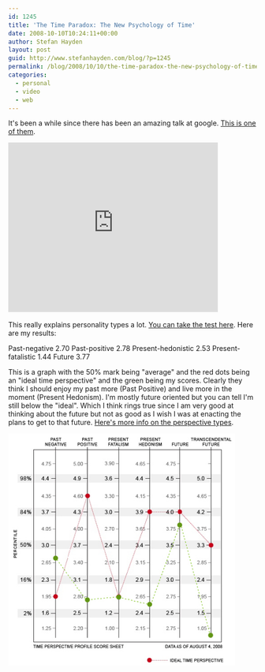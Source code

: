 ```yaml
---
id: 1245
title: 'The Time Paradox: The New Psychology of Time'
date: 2008-10-10T10:24:11+00:00
author: Stefan Hayden
layout: post
guid: http://www.stefanhayden.com/blog/?p=1245
permalink: /blog/2008/10/10/the-time-paradox-the-new-psychology-of-time/
categories:
  - personal
  - video
  - web
---
```

It's been a while since there has been an amazing talk at google. <a href="http://www.youtube.com/watch?v=1LDwdyIxRy0">This is one of them</a>.

<object classid="clsid:d27cdb6e-ae6d-11cf-96b8-444553540000" width="425" height="344" codebase="http://download.macromedia.com/pub/shockwave/cabs/flash/swflash.cab#version=6,0,40,0"><param name="allowFullScreen" value="true" /><param name="src" value="http://www.youtube.com/v/1LDwdyIxRy0&amp;hl=en&amp;fs=1" /><embed type="application/x-shockwave-flash" width="425" height="344" src="http://www.youtube.com/v/1LDwdyIxRy0&amp;hl=en&amp;fs=1" allowfullscreen="true"></embed></object>

This really explains personality types a lot. <a href="http://www.thetimeparadox.com/surveys/">You can take the test here</a>. Here are my results:

Past-negative	   2.70
Past-positive	   2.78
Present-hedonistic	   2.53
Present-fatalistic	   1.44
Future	   3.77

This is a graph with the 50% mark being "average" and the red dots being an "ideal time perspective" and the green being my scores. Clearly they think I should enjoy my past more (Past Positive) and live more in the moment (Present Hedonism). I'm mostly future oriented but you can tell I'm still below the "ideal". Which I think rings true since I am very good at thinking about the future but not as good as I wish I was at enacting the plans to get to that future. <a href="http://www.thetimeparadox.com/2008/08/an-overview-of-time-perspective-types/">Here's more info on the perspective types</a>.

<a href="/wp-content/uploads/2008/10/time-perspective.jpg"><img class="alignnone size-full wp-image-1246" title="time-perspective" src="/wp-content/uploads/2008/10/time-perspective.jpg" alt="" width="460" /></a>